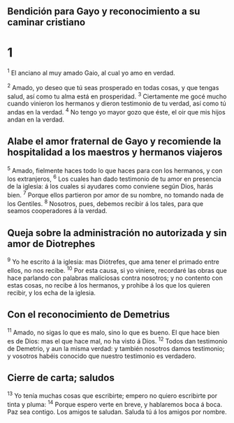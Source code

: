 ## Bendición para Gayo y reconocimiento a su caminar cristiano
# 1 
<sup>1</sup> El anciano al muy amado Gaio, al cual yo amo en verdad. 

<sup>2</sup> Amado, yo deseo que tú seas prosperado en todas cosas, y que tengas salud, así como tu alma está en prosperidad. <sup>3</sup> Ciertamente me gocé mucho cuando vinieron los hermanos y dieron testimonio de tu verdad, así como tú andas en la verdad. <sup>4</sup> No tengo yo mayor gozo que éste, el oir que mis hijos andan en la verdad. 

## Alabe el amor fraternal de Gayo y recomiende la hospitalidad a los maestros y hermanos viajeros
<sup>5</sup> Amado, fielmente haces todo lo que haces para con los hermanos, y con los extranjeros, <sup>6</sup> Los cuales han dado testimonio de tu amor en presencia de la iglesia: á los cuales si ayudares como conviene según Dios, harás bien. <sup>7</sup> Porque ellos partieron por amor de su nombre, no tomando nada de los Gentiles. <sup>8</sup> Nosotros, pues, debemos recibir á los tales, para que seamos cooperadores á la verdad. 

## Queja sobre la administración no autorizada y sin amor de Diotrephes
<sup>9</sup> Yo he escrito á la iglesia: mas Diótrefes, que ama tener el primado entre ellos, no nos recibe. <sup>10</sup> Por esta causa, si yo viniere, recordaré las obras que hace parlando con palabras maliciosas contra nosotros; y no contento con estas cosas, no recibe á los hermanos, y prohibe á los que los quieren recibir, y los echa de la iglesia. 

## Con el reconocimiento de Demetrius
<sup>11</sup> Amado, no sigas lo que es malo, sino lo que es bueno. El que hace bien es de Dios: mas el que hace mal, no ha visto á Dios. <sup>12</sup> Todos dan testimonio de Demetrio, y aun la misma verdad: y también nosotros damos testimonio; y vosotros habéis conocido que nuestro testimonio es verdadero. 

## Cierre de carta; saludos
<sup>13</sup> Yo tenía muchas cosas que escribirte; empero no quiero escribirte por tinta y pluma: <sup>14</sup> Porque espero verte en breve, y hablaremos boca á boca. Paz sea contigo. Los amigos te saludan. Saluda tú á los amigos por nombre. 